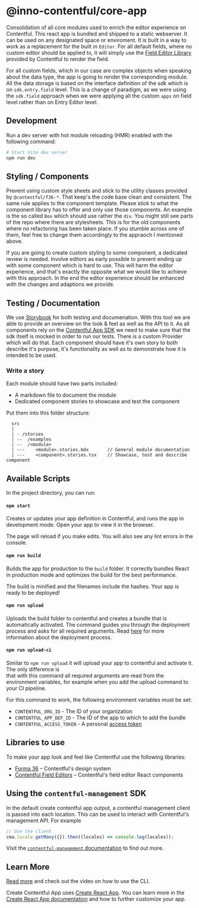 # @inno-contentful/core-app

Consolidation of all core modules used to enrich the editor experience on Contentful. This react app is bundled and shipped to a static webserver. It can be used on any designated space or enviroment. It is built in a way to work as a replacement for the built in `Editor`. For all default fields, where no custom editor should be applied to, it will simply use the [Field Editor Library](https://github.com/contentful/field-editors/) provided by Contentful to render the field.

For all custom fields, which in our case are complex objects when speaking about the data type, the app is going to render the corresponding module. All the data storage is based on the interface definition of the sdk which is on `sdk.entry.field` level. This is a change of paradigm, as we were using the `sdk.field` approach when we were applying all the custom `apps` on field level rather than on Entry Editor level.

## Development

Run a dev server with hot module reloading (HMR) enabled with the following command:

```bash
# Start Vite dev server
npm run dev
```

## Styling / Components

Prevent using custom style sheets and stick to the utility classes provided by `@contentful/f36-*`. That keep's the code base clean and consistent. The same rule applies to the component template. Please stick to what the component library has to offer and only use those components. An example is the so called `Box` which should use rather the `div`. You might still see parts of the repo where there are stylesheets. This is for the old components where no refactoring has been taken place. If you stumble across one of them, feel free to change them accordingly to the appraoch I mentioned above.

If you are going to create custom styling to some component, a dedicated review is needed. Involve editors as early possible to prevent ending up with some component which is hard to use. This will harm the editor experience, and that's exactly the opposite what we would like to achieve with this approach. In the end the editor experience should be enhanced with the changes and adaptions we provide.

## Testing / Documentation

We use [Storybook](https://storybook.js.org/) for both testing and documenation. With this tool we are able to provide an overview on the look & feel as well as the API to it. As all components rely on the [Contentful App SDK](https://www.contentful.com/developers/docs/extensibility/app-framework/sdk/) we need to make sure that the sdk itself is mocked in order to run our tests. There is a custom Provider which will do that. Each component should have it's own story to both describe it's purpose, it's functionality as well as to demonstrate how it is intended to be used.

### Write a story

Each module should have two parts included:

- A markdown file to document the module
- Dedicated component stories to showcase and test the component

Put them into this folder structure:

```
  src
  |
  | - /stories
  | --  /examples
  | --  /<module>
  | ---    <module>.stories.mdx       // General module documentation
  | ---    <component>.stories.tsx    // Showcase, test and describe component
```

## Available Scripts

In the project directory, you can run:

#### `npm start`

Creates or updates your app definition in Contentful, and runs the app in development mode.
Open your app to view it in the browser.

The page will reload if you make edits.
You will also see any lint errors in the console.

#### `npm run build`

Builds the app for production to the `build` folder.
It correctly bundles React in production mode and optimizes the build for the best performance.

The build is minified and the filenames include the hashes.
Your app is ready to be deployed!

#### `npm run upload`

Uploads the build folder to contentful and creates a bundle that is automatically activated.
The command guides you through the deployment process and asks for all required arguments.
Read [here](https://www.contentful.com/developers/docs/extensibility/app-framework/create-contentful-app/#deploy-with-contentful) for more information about the deployment process.

#### `npm run upload-ci`

Similar to `npm run upload` it will upload your app to contentful and activate it. The only difference is  
that with this command all required arguments are read from the environment variables, for example when you add
the upload command to your CI pipeline.

For this command to work, the following environment variables must be set:

- `CONTENTFUL_ORG_ID` - The ID of your organization
- `CONTENTFUL_APP_DEF_ID` - The ID of the app to which to add the bundle
- `CONTENTFUL_ACCESS_TOKEN` - A personal [access token](https://www.contentful.com/developers/docs/references/content-management-api/#/reference/personal-access-tokens)

## Libraries to use

To make your app look and feel like Contentful use the following libraries:

- [Forma 36](https://f36.contentful.com/) – Contentful's design system
- [Contentful Field Editors](https://www.contentful.com/developers/docs/extensibility/field-editors/) – Contentful's field editor React components

## Using the `contentful-management` SDK

In the default create contentful app output, a contentful management client is
passed into each location. This can be used to interact with Contentful's
management API. For example

```js
// Use the client
cma.locale.getMany({}).then((locales) => console.log(locales));
```

Visit the [`contentful-management` documentation](https://www.contentful.com/developers/docs/extensibility/app-framework/sdk/#using-the-contentful-management-library)
to find out more.

## Learn More

[Read more](https://www.contentful.com/developers/docs/extensibility/app-framework/create-contentful-app/) and check out the video on how to use the CLI.

Create Contentful App uses [Create React App](https://create-react-app.dev/). You can learn more in the [Create React App documentation](https://facebook.github.io/create-react-app/docs/getting-started) and how to further customize your app.
